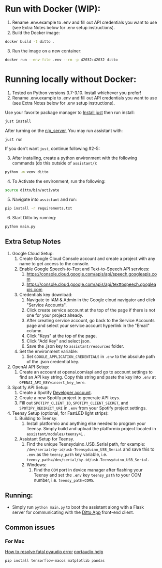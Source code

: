 # Run with Docker (WIP):
1. Rename .env.example to .env and fill out API credentials you want to use (see Extra Notes below for .env setup instructions). 
2. Build the Docker image: 

```bash
docker build -t ditto .
```

3. Run the image on a new container:

```bash
docker run --env-file .env --rm -p 42032:42032 ditto
```

# Running locally without Docker:

1. Tested on Python versions 3.7-3.10. Install whichever you prefer!
2. Rename .env.example to .env and fill out API credentials you want to use (see Extra Notes below for .env setup instructions).

Use your favorite package manager to [Install just](https://github.com/casey/just#packages) then run install:

```bash
just install
```

After turning on the [nlp_server](https://github.com/omarzanji/nlp_server), You may run assistant with:

```bash
just run
```

If you don't want `just`, continue following #2-5:

3. After installing, create a python environment with the following commands (do this outside of `assistant/`):

```bash
python -m venv ditto
```

4. To Activate the environment, run the following:

```bash
source ditto/bin/activate
```

5. Navigate into `assistant` and run:

```bash
pip install -r requirements.txt
```
6. Start Ditto by running:

```bash
python main.py
```

## Extra Setup Notes

1. Google Cloud Setup:
   1. Create Google Cloud Console account and create a project with any name to get access to the console.
   2. Enable Google Speech-to-Text and Text-to-Speech API services:
      1. https://console.cloud.google.com/apis/api/speech.googleapis.com
      2. https://console.cloud.google.com/apis/api/texttospeech.googleapis.com
   3. Credentials key download:
      1. Navigate to IAM & Admin in the Google cloud navigator and click "Service Accounts".
      2. Click create service account at the top of the page if there is not one for your project already.
      3. After creating service account, go back to the Service Accounts page and select your service account hyperlink in the "Email" column.
      4. Click "Keys" at the top of the page.
      5. Click "Add Key" and select json.
      6. Save the .json key to `assistant/resources` folder.
   4. Set the environment variable:
      1. Set `GOOGLE_APPLICATION_CREDENTIALS` in `.env` to the absolute path of the .json credential key.
2. OpenAI API Setup:
   1. Create an account at openai.com/api and go to account settings to find an API key string. Copy this string and paste the key into `.env` at `OPENAI_API_KEY=insert_key_here`.
3. Spotify API Setup:
   1. Create a Spotify [Developer account](https://developer.spotify.com/documentation/web-api).
   2. Create a new Spotify project to generate API keys.
   3. Fill out `SPOTIPY_CLIENT_ID`, `SPOTIPY_CLIENT_SECRET`, and `SPOTIPY_REDIRECT_URI` in `.env` from your Spotify project settings.
4. Teensy Setup (optional, for FastLED light strips):
   1. Building to Teensy:
      1. Install platformio and anything else needed to program your Teensy. Simply build and upload the platformio project located in `assistant/modules/teensy41` .
   2. Assistant Setup for Teensy.
         1. Find the unique Teensyduino_USB_Serial path, for example: `/dev/serial/by-id/usb-Teensyduino_USB_Serial` and save this to `.env` as the `teensy_path` key variable, i.e. `teensy_path=/dev/serial/by-id/usb-Teensyduino_USB_Serial`.
         2. Windows:
            1. Find the `COM` port in device manager after flashing your Teensy and set the `.env` key `teensy_path` to your COM number, i.e. `teensy_path=COM5`.

## Running:

- Simply run `python main.py` to boot the assistant along with a Flask server for communicating with the [Ditto App](https://github.com/omarzanji/ditto-app) front-end client.

## Common issues

### For Mac

[How to resolve fatal pyaudio error](https://www.codewithharry.com/blogpost/pyaudio-not-found-error/)
[portaudio help](https://stackoverflow.com/a/48815345)

```
pip install tensorflow-macos matplotlib pandas
```
